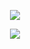 <p align="center">  
  <img src="https://github-readme-stats.vercel.app/api/top-langs/?username=Huzaifa-Ehsan&&theme=dark&layout=compact">
</p>
<p align="center">  
  <img src="https://github-readme-stats.vercel.app/api?username=Huzaifa-Ehsan&show_icons=true&count_private=true&include_all_commits=true&theme=dark">
</p>
